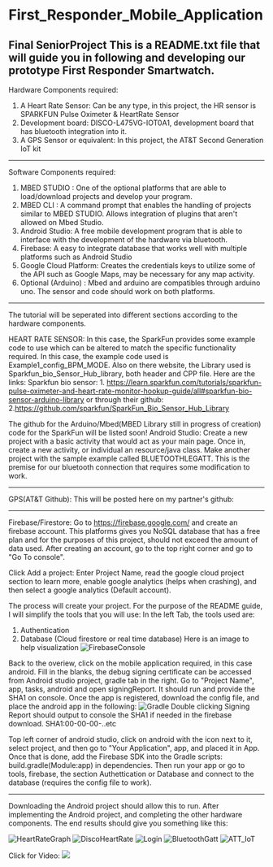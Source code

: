 # First_Responder_Mobile_Application
Final SeniorProject
This is a README.txt file that will guide you in following and developing our prototype First Responder Smartwatch.
-----------------------------------------------------------------------------------------------------------------------------------

Hardware Components required:

1. A Heart Rate Sensor: Can be any type, in this project, the HR sensor is SPARKFUN Pulse Oximeter & HeartRate Sensor
2. Development board: DISCO-L475VG-IOT0A1, development board that has bluetooth integration into it.
3. A GPS Sensor or equivalent: In this project, the AT&T Second Generation IoT kit
-------------------------------------------------------------------------------------------------------------------------------------
Software Components required:

1. MBED STUDIO : One of the optional platforms that are able to load/download projects and develop your program.
2. MBED CLI    : A command prompt that enables the handling of projects similar to MBED STUDIO. Allows integration of plugins 				   that aren't allowed on Mbed Studio.
3. Android Studio: A free mobile development program that is able to interface with the development of the hardware via bluetooth.
4. Firebase:	 A easy to integrate database that works well with multiple platforms such as Android Studio
5. Google Cloud Platform: Creates the credentials keys to utilize some of the API such as Google Maps, may be necessary for any map activity. 
6. Optional (Arduino) : Mbed and arduino are compatibles through arduino uno. The sensor and code should work on both platforms.
-----------------------------------------------------------------------------------------------------------------------------------
The tutorial will be seperated into different sections according to the hardware components.

HEART RATE SENSOR:
In this case, the SparkFun provides some example code to use which can be altered to match the specific functionality required. In this case, the example code used is Example1_config_BPM_MODE.
Also on there website, the Library used is Sparkfun_bio_Sensor_Hub_library, both header and CPP file. 
Here are the links:
Sparkfun bio sensor:
	1. https://learn.sparkfun.com/tutorials/sparkfun-pulse-oximeter-and-heart-rate-monitor-hookup-guide/all#sparkfun-bio-sensor-arduino-library
or through their github:
	2.https://github.com/sparkfun/SparkFun_Bio_Sensor_Hub_Library

The github for the Arduino/Mbed(MBED Library still in progress of creation) code for the SparkFun will be listed soon!
Android Studio:
Create a new project with a basic activity that would act as your main page. Once in, create a new activity, or individual an resource/java class. Make another project with the sample example called BLUETOOTHLEGATT. This is the premise for our bluetooth connection that requires some modification to work. 

-------------------------------------------------------------------------------------------------------
GPS(AT&T Github):
This will be posted here on my partner's github:

-------------------------------------------------------------------------------------------------------

Firebase/Firestore:
Go to https://firebase.google.com/ and create an firebase account. This platforms gives you NoSQL database that has a free plan and for the purposes of this project, should not exceed the amount of data used. 
After creating an account, go to the top right corner and go to "Go To console".

Click Add a project: Enter Project Name, read the google cloud project section to learn more, enable google analytics (helps when crashing), and then select a google analytics (Default account).

The process will create your project. For the purpose of the README guide, I will simplify the tools that you will use:
In the left Tab, the tools used are:
1. Authentication
2. Database (Cloud firestore or real time database)
Here is an image to help visualization
![FirebaseConsole](Screenshots/FirebaseConsole.png)

Back to the overiew, click on the mobile application required, in this case android. 
Fill in the blanks, the debug signing certificate can be accessed from Android studio project, gradle tab in the right. Go to "Project Name", app, tasks, android and open signingReport. It should run and provide the SHA1 on console. 
Once the app is registered, download the config file, and place the android app in the following:
![Gradle](Screenshots/Gradle.png)
Double clicking Signing Report should output to console the SHA1 if needed in the firebase download.
SHA1:00-00-00-..etc

Top left corner of android studio, click on android with the icon next to it, select project, and then go to "Your Application", app, and placed it in App. 
Once that is done, add the Firebase SDK into the Gradle scripts: build.gradle(Module:app) in dependencies. Then run your app or go to tools, firebase, the section Authettication or Database and connect to the database (requires the config file to work).

-------------------------------------------------------------------------------------------------------------------------------
Downloading the Android project should allow this to run.
After implementing the Android project, and completing the other hardware components.
The end results should give you something like this:

![HeartRateGraph](Screenshots/HeartRateGraphA.png) 
![DiscoHeartRate](Screenshots/DiscoHeartRateA.jpg)
![Login](Screenshots/LoginA.jpg)
![BluetoothGatt](Screenshots/BluetoothGattA.jpg)
![ATT_IoT](Screenshots/ATT_IoTA.jpg)

Click for Video:
[![](http://img.youtube.com/vi/SJquIdyTheQ/0.jpg)](http://www.youtube.com/watch?v=SJquIdyTheQ "Demo")
